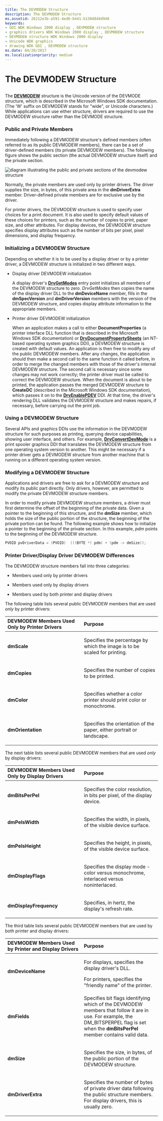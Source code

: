 ```yaml
---
title: The DEVMODEW Structure
description: The DEVMODEW Structure
ms.assetid: 26212e3b-a591-4ed6-b441-b130d8d4d948
keywords:
- GDI WDK Windows 2000 display , DEVMODEW structure
- graphics drivers WDK Windows 2000 display , DEVMODEW structure
- DEVMODEW structure WDK Windows 2000 display
- Unicode WDK graphics
- drawing WDK GDI , DEVMODEW structure
ms.date: 04/20/2017
ms.localizationpriority: medium
---
```


# The DEVMODEW Structure


## <span id="ddk_the_devmodew_structure_gg"></span><span id="DDK_THE_DEVMODEW_STRUCTURE_GG"></span>


The [**DEVMODEW**](https://msdn.microsoft.com/library/windows/hardware/ff552837) structure is the Unicode version of the DEVMODE structure, which is described in the Microsoft Windows SDK documentation. (The 'W' suffix on DEVMODEW stands for "wide", or Unicode characters.) While applications can use either structure, drivers are required to use the DEVMODEW structure rather than the DEVMODE structure.

### <span id="public_and_private_members"></span><span id="PUBLIC_AND_PRIVATE_MEMBERS"></span>Public and Private Members

Immediately following a DEVMODEW structure's defined members (often referred to as its public DEVMODEW members), there can be a set of driver-defined members (its private DEVMODEW members). The following figure shows the public section (the actual DEVMODEW structure itself) and the private section.

![diagram illustrating the public and private sections of the devmodew structure](images/devmode.png)

Normally, the private members are used only by printer drivers. The driver supplies the size, in bytes, of this private area in the **dmDriverExtra** member. Driver-defined private members are for exclusive use by the driver.

For printer drivers, the DEVMODEW structure is used to specify user choices for a print document. It is also used to specify default values of these choices for printers, such as the number of copies to print, paper size, and other attributes. For display devices, the DEVMODEW structure specifies display attributes such as the number of bits per pixel, pixel dimensions, and display frequency.

### <span id="initializing_a_devmodew_structure"></span><span id="INITIALIZING_A_DEVMODEW_STRUCTURE"></span>Initializing a DEVMODEW Structure

Depending on whether it is to be used by a display driver or by a printer driver, a DEVMODEW structure is initialized in two different ways.

-   Display driver DEVMODEW initialization

    A display driver's [**DrvGetModes**](https://msdn.microsoft.com/library/windows/hardware/ff556233) entry point initializes all members of the DEVMODEW structure to zero. *DrvGetModes* then copies the name of the display driver DLL to the **dmDeviceName** member, fills in the **dmSpecVersion** and **dmDriverVersion** members with the version of the DEVMODEW structure, and copies display attribute information to the appropriate members.

-   Printer driver DEVMODEW initialization

    When an application makes a call to either **DocumentProperties** (a printer interface DLL function that is described in the Microsoft Windows SDK documentation) or [**DrvDocumentPropertySheets**](https://msdn.microsoft.com/library/windows/hardware/ff548548) (an NT-based operating system graphics DDI), a DEVMODEW structure is created with default values. An application is then free to modify any of the public DEVMODEW members. After any changes, the application should then make a second call to the same function it called before, in order to merge the changed members with those of the driver's internal DEVMODEW structure. The second call is necessary since some changes may not work correctly; the printer driver must be called to correct the DEVMODEW structure. When the document is about to be printed, the application passes the merged DEVMODEW structure to **CreateDC** (described in the Microsoft Windows SDK documentation), which passes it on to the [**DrvEnablePDEV**](https://msdn.microsoft.com/library/windows/hardware/ff556211) DDI. At that time, the driver's rendering DLL validates the DEVMODEW structure and makes repairs, if necessary, before carrying out the print job.

### <span id="using_a_devmodew_structure"></span><span id="USING_A_DEVMODEW_STRUCTURE"></span>Using a DEVMODEW Structure

Several APIs and graphics DDIs use the information in the DEVMODEW structure for such purposes as printing, querying device capabilities, showing user interface, and others. For example, [**DrvConvertDevMode**](https://msdn.microsoft.com/library/windows/hardware/ff548532) is a print spooler graphics DDI that translates the DEVMODEW structure from one operating system version to another. This might be necessary if a printer driver gets a DEVMODEW structure from another machine that is running on a different operating system version.

### <span id="modifying_a_devmodew_structure"></span><span id="MODIFYING_A_DEVMODEW_STRUCTURE"></span>Modifying a DEVMODEW Structure

Applications and drivers are free to ask for a DEVMODEW structure and modify its public part directly. Only drivers, however, are permitted to modify the private DEVMODEW structure members.

In order to modify private DEVMODEW structure members, a driver must first determine the offset of the beginning of the private data. Given a pointer to the beginning of this structure, and the **dmSize** member, which holds the size of the public portion of the structure, the beginning of the private portion can be found. The following example shows how to initialize a pointer to the beginning of the private section. In this example, *pdm* points to the beginning of the DEVMODEW structure.

```cpp
PVOID pvDriverData = (PVOID)  (((BYTE *) pdm) + (pdm -> dmSize));
```

### <span id="printer_driver_display_driver_devmodew_differences"></span><span id="PRINTER_DRIVER_DISPLAY_DRIVER_DEVMODEW_DIFFERENCES"></span>Printer Driver/Display Driver DEVMODEW Differences

The DEVMODEW structure members fall into three categories:

-   Members used only by printer drivers

-   Members used only by display drivers

-   Members used by both printer and display drivers

The following table lists several public DEVMODEW members that are used *only* by printer drivers:

<table>
<colgroup>
<col width="50%" />
<col width="50%" />
</colgroup>
<thead>
<tr class="header">
<th align="left">DEVMODEW Members Used Only by Printer Drivers</th>
<th align="left">Purpose</th>
</tr>
</thead>
<tbody>
<tr class="odd">
<td align="left"><p><strong>dmScale</strong></p></td>
<td align="left"><p>Specifies the percentage by which the image is to be scaled for printing.</p></td>
</tr>
<tr class="even">
<td align="left"><p><strong>dmCopies</strong></p></td>
<td align="left"><p>Specifies the number of copies to be printed.</p></td>
</tr>
<tr class="odd">
<td align="left"><p><strong>dmColor</strong></p></td>
<td align="left"><p>Specifies whether a color printer should print color or monochrome.</p></td>
</tr>
<tr class="even">
<td align="left"><p><strong>dmOrientation</strong></p></td>
<td align="left"><p>Specifies the orientation of the paper, either portrait or landscape.</p></td>
</tr>
</tbody>
</table>

 

The next table lists several public DEVMODEW members that are used *only* by display drivers:

<table>
<colgroup>
<col width="50%" />
<col width="50%" />
</colgroup>
<thead>
<tr class="header">
<th align="left">DEVMODEW Members Used Only by Display Drivers</th>
<th align="left">Purpose</th>
</tr>
</thead>
<tbody>
<tr class="odd">
<td align="left"><p><strong>dmBitsPerPel</strong></p></td>
<td align="left"><p>Specifies the color resolution, in bits per pixel, of the display device.</p></td>
</tr>
<tr class="even">
<td align="left"><p><strong>dmPelsWidth</strong></p></td>
<td align="left"><p>Specifies the width, in pixels, of the visible device surface.</p></td>
</tr>
<tr class="odd">
<td align="left"><p><strong>dmPelsHeight</strong></p></td>
<td align="left"><p>Specifies the height, in pixels, of the visible device surface.</p></td>
</tr>
<tr class="even">
<td align="left"><p><strong>dmDisplayFlags</strong></p></td>
<td align="left"><p>Specifies the display mode - color versus monochrome, interlaced versus noninterlaced.</p></td>
</tr>
<tr class="odd">
<td align="left"><p><strong>dmDisplayFrequency</strong></p></td>
<td align="left"><p>Specifies, in hertz, the display's refresh rate.</p></td>
</tr>
</tbody>
</table>

 

The third table lists several public DEVMODEW members that are used by both printer and display drivers:

<table>
<colgroup>
<col width="50%" />
<col width="50%" />
</colgroup>
<thead>
<tr class="header">
<th align="left">DEVMODEW Members Used by Printer and Display Drivers</th>
<th align="left">Purpose</th>
</tr>
</thead>
<tbody>
<tr class="odd">
<td align="left"><p><strong>dmDeviceName</strong></p></td>
<td align="left"><p>For displays, specifies the display driver's DLL.</p>
<div>
 
</div>
For printers, specifies the &quot;friendly name&quot; of the printer.</td>
</tr>
<tr class="even">
<td align="left"><p><strong>dmFields</strong></p></td>
<td align="left"><p>Specifies bit flags identifying which of the DEVMODEW members that follow it are in use. For example, the DM_BITSPERPEL flag is set when the <strong>dmBitsPerPel</strong> member contains valid data.</p></td>
</tr>
<tr class="odd">
<td align="left"><p><strong>dmSize</strong></p></td>
<td align="left"><p>Specifies the size, in bytes, of the public portion of the DEVMODEW structure.</p></td>
</tr>
<tr class="even">
<td align="left"><p><strong>dmDriverExtra</strong></p></td>
<td align="left"><p>Specifies the number of bytes of private driver data following the public structure members. For display drivers, this is usually zero.</p></td>
</tr>
</tbody>
</table>

 

 

 





